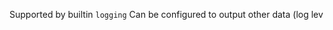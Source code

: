 Supported by builtin `logging`
Can be configured to output other data (log lev
<!--stackedit_data:
eyJoaXN0b3J5IjpbLTE2MDA3NTI5XX0=
-->